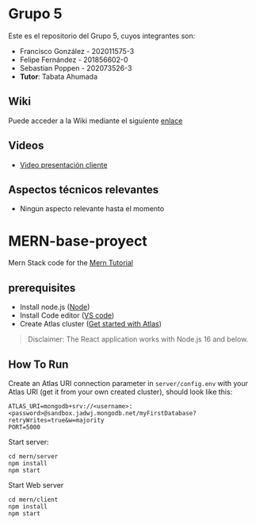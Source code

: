 

# Grupo 5

Este es el repositorio del Grupo 5, cuyos integrantes son:

* Francisco González - 202011575-3
* Felipe Fernández - 201856602-0
* Sebastian Poppen - 202073526-3
* **Tutor**: Tabata Ahumada

## Wiki


Puede acceder a la Wiki mediante el siguiente [enlace](https://gitlab.inf.utfsm.cl/tabata.ahumada/inf236-2023-1-par201-grupo-05/-/wikis/home)

## Videos


* [Video presentación cliente](https://www.youtube.com/watch?v=3jkFqqdtNR8)

## Aspectos técnicos relevantes

* Ningun aspecto relevante hasta el momento

# MERN-base-proyect
Mern Stack code for the [Mern Tutorial](https://www.mongodb.com/languages/mern-stack-tutorial)

## prerequisites
- Install node.js ([Node](https://nodejs.org/en/))
- Install Code editor ([VS code](https://code.visualstudio.com/))
- Create Atlas cluster ([Get started with Atlas](https://www.mongodb.com/docs/atlas/getting-started/?_ga=2.60427181.186721350.1682018286-1256642793.1682018286))

> Disclaimer: The React application works with Node.js 16 and below.
## How To Run
Create an Atlas URI connection parameter in `server/config.env` with your Atlas URI (get it from your own created cluster), should look like this:
```
ATLAS_URI=mongodb+srv://<username>:<password>@sandbox.jadwj.mongodb.net/myFirstDatabase?retryWrites=true&w=majority
PORT=5000
```

Start server:
```
cd mern/server
npm install
npm start
```

Start Web server
```
cd mern/client
npm install
npm start
```
